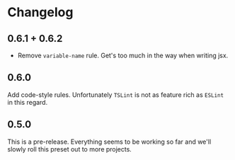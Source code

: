 # Changelog

## 0.6.1 + 0.6.2

- Remove `variable-name` rule. Get's too much in the way when writing jsx.

## 0.6.0

Add code-style rules. Unfortunately `TSLint` is not as feature
rich as `ESLint` in this regard.

## 0.5.0

This is a pre-release. Everything seems to be working so far
and we'll slowly roll this preset out to more projects.
